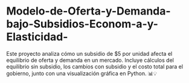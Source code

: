 # Modelo-de-Oferta-y-Demanda-bajo-Subsidios-Econom-a-y-Elasticidad-
Este proyecto analiza cómo un subsidio de $5 por unidad afecta el equilibrio de oferta y demanda en un mercado. Incluye cálculos del equilibrio sin subsidio, los cambios con subsidio y el costo total para el gobierno, junto con una visualización gráfica en Python. 📊💡

